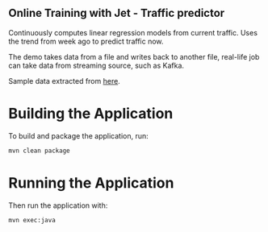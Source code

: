 ## Online Training with Jet - Traffic predictor

Continuously computes linear regression models from current traffic. Uses
the trend from week ago to predict traffic now.

The demo takes data from a file and writes back to another file, real-life
job can take data from streaming source, such as Kafka.

Sample data extracted from 
[here](https://catalog.data.gov/dataset/nys-thruway-origin-and-destination-points-for-all-vehicles-15-minute-intervals-2016-q1). 

# Building the Application

To build and package the application, run:

```bash
mvn clean package
```

# Running the Application

Then run the application with: 

```bash
mvn exec:java
```
